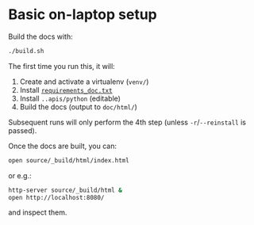 # Basic on-laptop setup

Build the docs with:

```bash
./build.sh
```

The first time you run this, it will:

1. Create and activate a virtualenv (`venv/`)
1. Install [`requirements_doc.txt`](requirements_doc.txt)
1. Install `..apis/python` (editable)
1. Build the docs (output to `doc/html/`)

Subsequent runs will only perform the 4th step (unless `-r`/`--reinstall` is passed).

Once the docs are built, you can:

```bash
open source/_build/html/index.html
```

or e.g.:

```bash
http-server source/_build/html &
open http://localhost:8080/
```

and inspect them.
